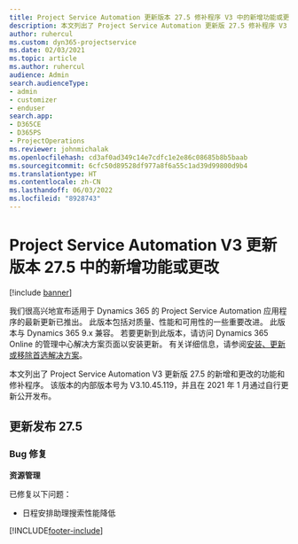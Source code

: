 ```yaml
---
title: Project Service Automation 更新版本 27.5 修补程序 V3 中的新增功能或更改
description: 本文列出了 Project Service Automation 更新版 27.5 修补程序 V3 中提供的功能和修补程序。
author: ruhercul
ms.custom: dyn365-projectservice
ms.date: 02/03/2021
ms.topic: article
ms.author: ruhercul
audience: Admin
search.audienceType:
- admin
- customizer
- enduser
search.app:
- D365CE
- D365PS
- ProjectOperations
ms.reviewer: johnmichalak
ms.openlocfilehash: cd3af0ad349c14e7cdfc1e2e86c08685b8b5baab
ms.sourcegitcommit: 6cfc50d89528df977a8f6a55c1ad39d99800d9b4
ms.translationtype: HT
ms.contentlocale: zh-CN
ms.lasthandoff: 06/03/2022
ms.locfileid: "8928743"
---
```

# <a name="whats-new-or-changed-in-project-service-automation-update-release-275-v3"></a>Project Service Automation V3 更新版本 27.5 中的新增功能或更改

[!include [banner](../includes/psa-now-project-operations.md)]

我们很高兴地宣布适用于 Dynamics 365 的 Project Service Automation 应用程序的最新更新已推出。 此版本包括对质量、性能和可用性的一些重要改进。 此版本与 Dynamics 365 9.x 兼容。 若要更新到此版本，请访问 Dynamics 365 Online 的管理中心解决方案页面以安装更新。 有关详细信息，请参阅[安装、更新或移除首选解决方案](/power-platform/admin/install-remove-preferred-solution)。

本文列出了 Project Service Automation V3 更新版 27.5 的新增和更改的功能和修补程序。 该版本的内部版本号为 V3.10.45.119，并且在 2021 年 1 月通过自行更新公开发布。

## <a name="update-release-275"></a>更新发布 27.5

### <a name="bug-fixes"></a>Bug 修复


**资源管理**

已修复以下问题：

- 日程安排助理搜索性能降低


[!INCLUDE[footer-include](../includes/footer-banner.md)]
